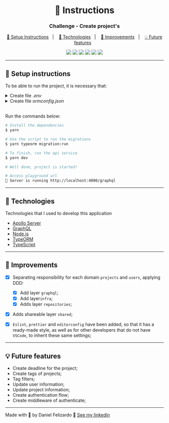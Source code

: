 <h1 align="center">🔎 Instructions</h1>

<h3 align="center">
  Challenge - Create project's
</h3>

<p align="center">
  <a href="#hammer-setup-instructions">🔨 Setup Instructions</a>&nbsp;&nbsp;&nbsp;|&nbsp;&nbsp;&nbsp;
  <a href="#electric_plug-technologies">🔌 Technologies</a>&nbsp;&nbsp;&nbsp;|&nbsp;&nbsp;&nbsp;
  <a href="#wrench-improvements">🔧 Improvements</a>&nbsp;&nbsp;&nbsp;|&nbsp;&nbsp;&nbsp;
  <a href="#bulb-future-features">💡 Future features</a>&nbsp;&nbsp;&nbsp;
</p>

<p align="center">
  <img src="https://img.shields.io/badge/Apollo%20server-%5E2.18.2-red" />
  <img src="https://img.shields.io/badge/Express-%5E4.17.1-brightgreen" />
  <img src="https://img.shields.io/badge/GraphQL-%5E15.3.0-yellow" />
  <img src="https://img.shields.io/badge/Node.js-%5E12.18.4-green" />
  <img src="https://img.shields.io/badge/Typescript-%5E4.0.5-blue" />
  <img src="https://img.shields.io/badge/TypeORM-%5E0.2.28-orange" />
</p>

---

## :hammer: Setup instructions

To be able to run the project, it is necessary that:

<details>
  <summary>Create file <i>.env</i></summary>

  <p>
    Create the <i>.env</i> file, with the same contents as the <i>.env.example</i> file. Updating the value of the <i>NODE_ENV</i> environment variable for <b><i>development</i></b>.
  </p>
</details>

<details>
  <summary>Create file <i>ormconfig.json</i></summary>
  <p>
    When creating the <i>ormconfig.json</i> file, copy the contents of the <i>ormconfig.example.json</i> file.
  </p>

  <p>
    This file is responsible for configuring our connection to the database, so, before refactoring, create your postgres database and refactor the fields: <i>username</i>, <i>password</i> and <i>database</i>.
  </p>
</details>

<br />

Run the commands below:

```bash
# Install the dependencies
$ yarn

# Use the script to run the migrations
$ yarn typeorm migration:run

# To finish, run the api service
$ yarn dev

# Well done, project is started!

# Access playground url
🚀 Server is running http://localhost:4000/graphql
```

---

## :electric_plug: Technologies

Technologies that I used to develop this application

- [Apollo Server](https://www.apollographql.com/docs/apollo-server/)
- [GraphQL](https://graphql.org/)
- [Node.js](https://nodejs.org/en/)
- [TypeORM](https://typeorm.io/#/)
- [TypeScript](https://www.typescriptlang.org/)

---

## :wrench: Improvements

- [x] Separating responsibility for each domain `projects` and `users`, applying DDD:
  - [x] Add layer `graphql`;
  - [x] Add layer`infra`;
  - [x] Adds layer `repositories`;

- [x] Adds shareable layer `shared`;

- [x] `Eslint`, `prettier` and `editorconfig` have been added, so that it has a ready-made style, as well as for other developers that do not have `VSCode`, to inherit these same settings;

---

## :bulb: Future features

- Create deadline for the project;
- Create tags of projects;
- Tag filters;
- Update user information;
- Update project information;
- Create authentication flow;
- Create middleware of authenticate;

---

Made with :purple_heart: by Daniel Felizardo 👋 [See my linkedin](https://www.linkedin.com/in/daniel-felizardo/)
